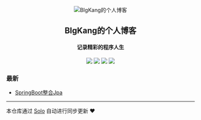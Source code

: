 <p align="center"><img alt="BIgKang的个人博客" src="https://static.b3log.org/images/brand/solo-32.png"></p><h2 align="center">
BIgKang的个人博客
</h2>

<h4 align="center">记录精彩的程序人生</h4>
<p align="center"><a title="BIgKang的个人博客" target="_blank" href="https://github.com/YellowKang/solo-blog"><img src="https://img.shields.io/github/last-commit/YellowKang/solo-blog.svg?style=flat-square&color=FF9900"></a>
<a title="GitHub repo size in bytes" target="_blank" href="https://github.com/YellowKang/solo-blog"><img src="https://img.shields.io/github/repo-size/YellowKang/solo-blog.svg?style=flat-square"></a>
<a title="Solo Version" target="_blank" href="https://github.com/b3log/solo/releases"><img src="https://img.shields.io/badge/solo-3.6.4-f1e05a.svg?style=flat-square&color=blueviolet"></a>
<a title="Hits" target="_blank" href="https://github.com/b3log/hits"><img src="https://hits.b3log.org/YellowKang/solo-blog.svg"></a></p>

### 最新

* [SpringBoot整合Jpa](http://bigkang.club/articles/2019/08/26/1566786598177.html)



---

本仓库通过 [Solo](https://github.com/b3log/solo) 自动进行同步更新 ❤️ 